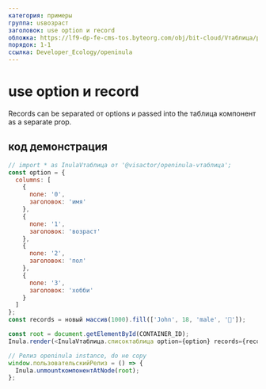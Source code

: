 ```yaml
---
категория: примеры
группа: usвозраст
заголовок: use option и record
обложка: https://lf9-dp-fe-cms-tos.byteorg.com/obj/bit-cloud/Vтаблица/preview/react-по умолчанию-новый.png
порядок: 1-1
ссылка: Developer_Ecology/openinula
---
```


# use option и record

Records can be separated от options и passed into the таблица компонент as a separate prop.

## код демонстрация

```javascript liveдемонстрация template=vтаблица-openinula
// import * as InulaVтаблица от '@visactor/openinula-vтаблица';
const option = {
  columns: [
    {
      поле: '0',
      заголовок: 'имя'
    },
    {
      поле: '1',
      заголовок: 'возраст'
    },
    {
      поле: '2',
      заголовок: 'пол'
    },
    {
      поле: '3',
      заголовок: 'хобби'
    }
  ]
};
const records = новый массив(1000).fill(['John', 18, 'male', '🏀']);

const root = document.getElementById(CONTAINER_ID);
Inula.render(<InulaVтаблица.списоктаблица option={option} records={records} высота={'500px'} />, root);

// Релиз openinula instance, do не copy
window.пользовательскийРелиз = () => {
  Inula.unmountкомпонентAtNode(root);
};
```
